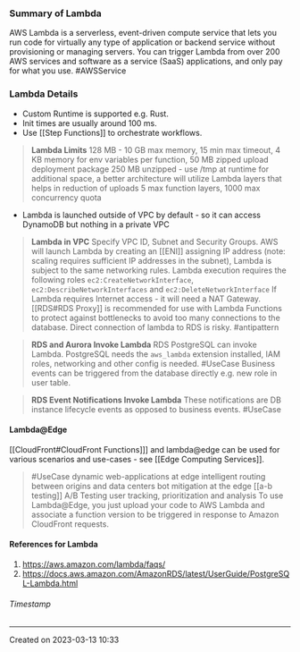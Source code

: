 ### Summary of Lambda
AWS Lambda is a serverless, event-driven compute service that lets you run code for virtually any type of application or backend service without provisioning or managing servers. You can trigger Lambda from over 200 AWS services and software as a service (SaaS) applications, and only pay for what you use. #AWSService 
### Lambda Details
- Custom Runtime is  supported e.g. Rust.
- Init times are usually around 100 ms.
- Use [[Step Functions]] to orchestrate workflows.
> **Lambda Limits**
	128 MB - 10 GB max memory, 
	15 min max timeout,
	 4 KB memory for env variables per function, 
	 50 MB zipped upload deployment package 250 MB unzipped - use /tmp at runtime for additional space,  a better architecture will utilize Lambda layers that helps in reduction of uploads
	 5 max function layers,
	 1000 max concurrency quota
- Lambda is launched outside of VPC by default - so it can access DynamoDB but nothing in a private VPC
> **Lambda in VPC**
> 	Specify VPC ID, Subnet and Security Groups.
> 	AWS will launch Lambda by creating an [[ENI]] assigning IP address (note: scaling requires sufficient IP addresses in the subnet), Lambda is subject to the same networking rules. 
> 	Lambda execution requires the following roles `ec2:CreateNetworkInterface`, `ec2:DescribeNetworkInterfaces`  and `ec2:DeleteNetworkInterface` 
> 	If Lambda requires Internet access - it will need a NAT Gateway.
> 	[[RDS#RDS Proxy]] is recommended for use with Lambda Functions to protect against bottlenecks to avoid too many connections to the database. Direct connection of lambda to RDS is risky. #antipattern 

>**RDS and Aurora Invoke Lambda**
> 	RDS PostgreSQL can invoke Lambda.
> 	PostgreSQL needs the `aws_lambda` extension installed, IAM roles, networking and other config is needed.
> 	#UseCase Business events can be triggered from the database directly e.g. new role in user table.

> **RDS Event Notifications Invoke Lambda**
> 	These notifications are DB instance lifecycle events as opposed to business events. #UseCase 

#### Lambda@Edge
[[CloudFront#CloudFront Functions]]] and lambda@edge can be used for various scenarios and use-cases - see [[Edge Computing Services]].
> #UseCase 
>  dynamic web-applications at edge
>  intelligent routing between origins and data centers
>  bot mitigation at the edge
>  [[a-b testing]] A/B Testing
>  user tracking, prioritization and analysis
To use Lambda@Edge, you just upload your code to AWS Lambda and associate a function version to be triggered in response to Amazon CloudFront requests.
#### References for Lambda
1. https://aws.amazon.com/lambda/faqs/
2. https://docs.aws.amazon.com/AmazonRDS/latest/UserGuide/PostgreSQL-Lambda.html
###### Timestamp
---
Created on 2023-03-13 10:33